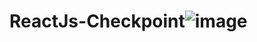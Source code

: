 # ReactJs-Checkpoint![image](https://user-images.githubusercontent.com/105563785/179426954-3f1d14e6-22fe-4483-80d3-2a09baf4c365.png)
